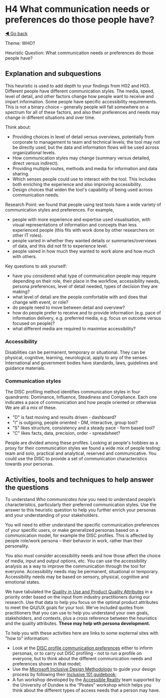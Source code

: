 # H4 What communication needs or preferences do those people have?
[◄ Go back](README.md)

Theme: WHO?

Heuristic Question: What communication needs or preferences do those people have?

## Explanation and subquestions
This heuristic is used to add depth to your findings from H02 and H03. 
Different people have different communication styles. The media, speed, level of detail, and other factors change how people want to receive and impart information. Some people have specific accessibility requirements. This is not a binary choice – generally people will fall somewhere on a spectrum for all of these factors, and also their preferences and needs may change in different situations and over time.

Think about:
- Providing choices in level of detail versus overviews, potentially from corporate to management to team and technical levels; the tool may not be directly used, but the data and information flows will be used across organizational levels.
- How communication styles may change (summary versus detailed, direct versus indirect).
- Providing multiple routes, methods and media for information and data sharing.
- Which senses people could use to interact with the tool. This includes both enriching the experience and also improving accessibility.
- Design choices that widen the tool's capability of being used across communication needs.

Research Point: we found that people using test tools have a wide variety of communication styles and preferences. For example, 
- people with more experience and expertise used visualisation, with visual representations of information and concepts than less experienced people (this fits with work done by other researchers on other IT roles).
- people varied in whether they wanted details or summaries/overviews of data, and this did not fit to experience level.
- people vaired in how much they wanted to work alone and how much with others. 

Key questions to ask yourself:
- have you considered what type of communication people may require depending on their role, their place in the workflow, accessibility needs, persona preferences, level of detail needed, types of decision they are making?
- what level of detail are the people comfortable with and does that change with event, or role? 
- do people need to move between detail and overview?
- how do people prefer to receive and to provide information (e.g. pace of information delivery, e.g. preferred media, e.g. focus on outcome versus focused on people)?
- what different media are required to maximise accessibility?

### Accessibility

Disabilities can be permanent, temporary or situational. They can be physical, cognitive, learning, neurological, apply to any of the senses.
International and government bodies have standards, laws, guidelines and guidance materials.

### Communication styles

The DISC profiling method identifies communication styles in four quandrants: Dominance, Influence, Steadiness and Compliance. Each one indicates a pace of communication and how people oriented or otherwise
We are all a mix of these.
- "D" is fast moving and results driven - dashboard?
- "I" is outgoing, people oriented - DM, interactive, group tool?
- "S" likes structure, consistency and a steady pace - form based tool?
- "C" likes facts, data, precision, order - spreadsheet?

People are divided among these profiles. Looking at people's hobbies as a proxy for their communication styles we found a wide mix of people testing: team and solo, practical and analytical, reserved and communicative. 
You could use the DISC to provide a set of communication characteristics towards your personas.

## Activities, tools and techniques to help answer the questions
To understand *Who communicates how* you need to understand people’s characteristics, particularly their preferred communication styles. Use the answer to this heuristic question to help you further enrich your personas and your understanding of your stakeholders.

You will need to either understand the specific communication preferences of your specific users, or make generalized personas based on a communication model, for example the DISC profiles.  This is affected by people role/work persona – their behavior in work, rather than their personality. 

You also must consider accessibility needs and how those affect the choice of media, input and output options, etc.  You can use the accessibility analysis as a way to improve the communication through the tool for everyone. Accessibility needs may be permanent, situational or temporary. Accessibility needs may be based on sensory, physical, cognitive and emotional states.

We have tabulated the [Quality in Use and Product Quality Attributes](Qualityattributesv2.md) in a priority order based on the input from industry practitioners during our research. Use that data to help you focus on the optimal product attributes to meet the QiU/UX goals for your tool. We've included quotes from practitioners that you can use to help you understand your own goals, stakeholders, and contexts, plus a cross reference between the heuristics and the quality attributes. **These may help wth persona development.**

To help you with these activities here are links to some expternal sites with "how to" information: 
- Look at the [DISC profile communication preferences](https://tonyrobbins.com/disc/) either to inform personas, or to carry out DISC profiling - not to run a profile on everyone, but to think about the different communication needs and preferences shown in that model;
- Use the [Microsoft Inclusive Design Methodology](https://inclusive.microsoft.design/) to guide your design process by following their [Inclusive 101 guidebook](https://inclusive.microsoft.design/tools-and-activities/Inclusive101Guidebook.pdf);
- A fun workshop developed by the [Accessible Reality](http://accessible-reality.org/) team supported by the University of Dundee is the “Pirates” workshop which helps you think about the different types of access needs that a person may have.
